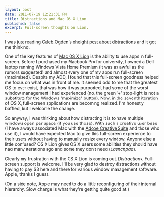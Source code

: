 ```yaml
---
layout: post
date: 2011-07-19 12:21:31 PM
title: Distractions and Mac OS X Lion
published: false
excerpt: Full-screen thoughts on Lion.
---
```


I was just reading [Caleb Ogden](http://xheight.co.uk/author/caleb-ogden/)'s [xheight post about distractions](http://xheight.co.uk/2011/06/27/going-dark/) and it got me thinking.

One of the key features of [Mac OS X Lion](http://www.apple.com/macosx/) is the ability to use apps in full-screen. Before I purchased my Macbook Pro for university, I owned a Dell laptop running Windows Vista Home Premium (it was as awful as the rumors suggested) and almost every one of my apps run full-screen (maximized). Despite my ADD, I found that this full-screen goodness helped me focus on what was in front of me. It seemed odd to me that the greatest OS to ever exist, that was how it was purported, had some of the worst window management I had experienced (no, the green '+' stop-light is not a substitute for the Windows 'maximize' button). Now, in the seventh iteration of OS X, full-screen applications are becoming realized. I'm honestly baffled, but I welcome the change.

So anyway, I was thinking about how distracting it is to have multiple windows open per space (if you use those). With such a creative user base (I have always associated Mac with the [Adobe Creative Suite](http://www.adobe.com/products/creativesuite/design.html) and those who use it), I would have expected Mac to give this full-screen experience to their users without having to manually resize every window. Anyone else a little confused? OS X Lion gives OS X users some abilities they should have had many iterations ago and some they don't need (_Launchpad_).

Clearly my frustration with the OS X Lion is coming out. _Distractions._ Full-screen support is welcome. I'll be very glad to destroy distractions without having to pay $3 here and there for various window management software. Apple, thanks I guess.

(On a side note, Apple may need to do a little reconfiguring of their internal hierarchy. Slow change is what they're getting quite good at.)